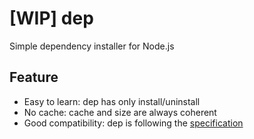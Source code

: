 # [WIP] dep
Simple dependency installer for Node.js

## Feature
+ Easy to learn: dep has only install/uninstall
+ No cache: cache and size are always coherent
+ Good compatibility: dep is following the [specification](https://github.com/npm/npm/blob/latest/doc/spec/package-lock.md)
